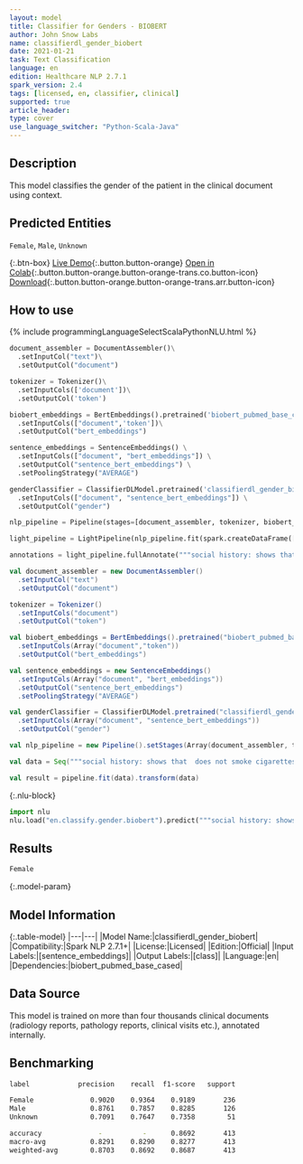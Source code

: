 ```yaml
---
layout: model
title: Classifier for Genders - BIOBERT
author: John Snow Labs
name: classifierdl_gender_biobert
date: 2021-01-21
task: Text Classification
language: en
edition: Healthcare NLP 2.7.1
spark_version: 2.4
tags: [licensed, en, classifier, clinical]
supported: true
article_header:
type: cover
use_language_switcher: "Python-Scala-Java"
---
```


## Description

This model classifies the gender of the patient in the clinical document using context.

## Predicted Entities

`Female`, `Male`, `Unknown`

{:.btn-box}
[Live Demo](https://demo.johnsnowlabs.com/healthcare/CLASSIFICATION_GENDER/){:.button.button-orange}
[Open in Colab](https://colab.research.google.com/github/JohnSnowLabs/spark-nlp-workshop/blob/master/tutorials/Certification_Trainings/Healthcare/21_Gender_Classifier.ipynb){:.button.button-orange.button-orange-trans.co.button-icon}
[Download](https://s3.amazonaws.com/auxdata.johnsnowlabs.com/clinical/models/classifierdl_gender_biobert_en_2.7.1_2.4_1611247084544.zip){:.button.button-orange.button-orange-trans.arr.button-icon}

## How to use



<div class="tabs-box" markdown="1">
{% include programmingLanguageSelectScalaPythonNLU.html %}

```python
document_assembler = DocumentAssembler()\
  .setInputCol("text")\
  .setOutputCol("document")

tokenizer = Tokenizer()\
  .setInputCols(['document'])\
  .setOutputCol('token')

biobert_embeddings = BertEmbeddings().pretrained('biobert_pubmed_base_cased') \
  .setInputCols(["document",'token'])\
  .setOutputCol("bert_embeddings")

sentence_embeddings = SentenceEmbeddings() \
  .setInputCols(["document", "bert_embeddings"]) \
  .setOutputCol("sentence_bert_embeddings") \
  .setPoolingStrategy("AVERAGE")

genderClassifier = ClassifierDLModel.pretrained('classifierdl_gender_biobert', 'en', 'clinical/models') \
  .setInputCols(["document", "sentence_bert_embeddings"]) \
  .setOutputCol("gender")

nlp_pipeline = Pipeline(stages=[document_assembler, tokenizer, biobert_embeddings, sentence_embeddings, genderClassifier])

light_pipeline = LightPipeline(nlp_pipeline.fit(spark.createDataFrame([['']]).toDF("text")))

annotations = light_pipeline.fullAnnotate("""social history: shows that  does not smoke cigarettes or drink alcohol, lives in a nursing home. family history: shows a family history of breast cancer.""")
```
```scala
val document_assembler = new DocumentAssembler()
  .setInputCol("text")
  .setOutputCol("document")

tokenizer = Tokenizer()
  .setInputCols("document")
  .setOutputCol("token")

val biobert_embeddings = BertEmbeddings().pretrained("biobert_pubmed_base_cased")
  .setInputCols(Array("document","token"))
  .setOutputCol("bert_embeddings")

val sentence_embeddings = new SentenceEmbeddings()
  .setInputCols(Array("document", "bert_embeddings"))
  .setOutputCol("sentence_bert_embeddings")
  .setPoolingStrategy("AVERAGE")

val genderClassifier = ClassifierDLModel.pretrained("classifierdl_gender_biobert", "en", "clinical/models")
  .setInputCols(Array("document", "sentence_bert_embeddings"))
  .setOutputCol("gender")

val nlp_pipeline = new Pipeline().setStages(Array(document_assembler, tokenizer, biobert_embeddings, sentence_embeddings, genderClassifier))

val data = Seq("""social history: shows that  does not smoke cigarettes or drink alcohol, lives in a nursing home. family history: shows a family history of breast cancer.""").toDS.toDF("text")

val result = pipeline.fit(data).transform(data)
```


{:.nlu-block}
```python
import nlu
nlu.load("en.classify.gender.biobert").predict("""social history: shows that  does not smoke cigarettes or drink alcohol, lives in a nursing home. family history: shows a family history of breast cancer.""")
```

</div>

## Results

```bash
Female
```

{:.model-param}
## Model Information

{:.table-model}
|---|---|
|Model Name:|classifierdl_gender_biobert|
|Compatibility:|Spark NLP 2.7.1+|
|License:|Licensed|
|Edition:|Official|
|Input Labels:|[sentence_embeddings]|
|Output Labels:|[class]|
|Language:|en|
|Dependencies:|biobert_pubmed_base_cased|

## Data Source

This model is trained on more than four thousands clinical documents (radiology reports, pathology reports, clinical visits etc.), annotated internally.

## Benchmarking

```bash
label            precision    recall  f1-score   support

Female              0.9020    0.9364    0.9189       236
Male                0.8761    0.7857    0.8285       126
Unknown             0.7091    0.7647    0.7358        51

accuracy              -          -      0.8692       413
macro-avg           0.8291    0.8290    0.8277       413
weighted-avg        0.8703    0.8692    0.8687       413

```